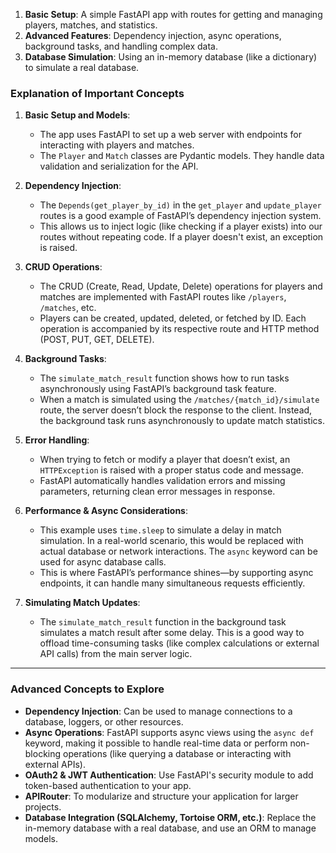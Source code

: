 1. **Basic Setup**: A simple FastAPI app with routes for getting and managing players, matches, and statistics.
2. **Advanced Features**: Dependency injection, async operations, background tasks, and handling complex data.
3. **Database Simulation**: Using an in-memory database (like a dictionary) to simulate a real database.

### Explanation of Important Concepts

1. **Basic Setup and Models**:

   - The app uses FastAPI to set up a web server with endpoints for interacting with players and matches.
   - The `Player` and `Match` classes are Pydantic models. They handle data validation and serialization for the API.

2. **Dependency Injection**:

   - The `Depends(get_player_by_id)` in the `get_player` and `update_player` routes is a good example of FastAPI’s dependency injection system.
   - This allows us to inject logic (like checking if a player exists) into our routes without repeating code. If a player doesn't exist, an exception is raised.

3. **CRUD Operations**:

   - The CRUD (Create, Read, Update, Delete) operations for players and matches are implemented with FastAPI routes like `/players`, `/matches`, etc.
   - Players can be created, updated, deleted, or fetched by ID. Each operation is accompanied by its respective route and HTTP method (POST, PUT, GET, DELETE).

4. **Background Tasks**:

   - The `simulate_match_result` function shows how to run tasks asynchronously using FastAPI’s background task feature.
   - When a match is simulated using the `/matches/{match_id}/simulate` route, the server doesn’t block the response to the client. Instead, the background task runs asynchronously to update match statistics.

5. **Error Handling**:

   - When trying to fetch or modify a player that doesn’t exist, an `HTTPException` is raised with a proper status code and message.
   - FastAPI automatically handles validation errors and missing parameters, returning clean error messages in response.

6. **Performance & Async Considerations**:

   - This example uses `time.sleep` to simulate a delay in match simulation. In a real-world scenario, this would be replaced with actual database or network interactions. The `async` keyword can be used for async database calls.
   - This is where FastAPI’s performance shines—by supporting async endpoints, it can handle many simultaneous requests efficiently.

7. **Simulating Match Updates**:

   - The `simulate_match_result` function in the background task simulates a match result after some delay. This is a good way to offload time-consuming tasks (like complex calculations or external API calls) from the main server logic.

---

### Advanced Concepts to Explore

- **Dependency Injection**: Can be used to manage connections to a database, loggers, or other resources.
- **Async Operations**: FastAPI supports async views using the `async def` keyword, making it possible to handle real-time data or perform non-blocking operations (like querying a database or interacting with external APIs).
- **OAuth2 & JWT Authentication**: Use FastAPI's security module to add token-based authentication to your app.
- **APIRouter**: To modularize and structure your application for larger projects.
- **Database Integration (SQLAlchemy, Tortoise ORM, etc.)**: Replace the in-memory database with a real database, and use an ORM to manage models.
